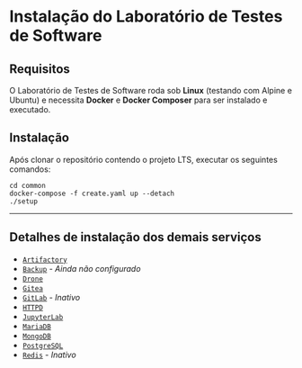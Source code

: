 # Instalação do Laboratório de Testes de Software

## Requisitos

O Laboratório de Testes de Software roda sob **Linux** (testando com Alpine e Ubuntu) e necessita **Docker** e **Docker Composer** para ser instalado e executado.

## Instalação

Após clonar o repositório contendo o projeto LTS, executar os seguintes comandos:

```shell
cd common
docker-compose -f create.yaml up --detach
./setup
```

---
## Detalhes de instalação dos demais serviços

* [`Artifactory`](artifactory/README.md)
* [`Backup`](backup/README.md) - _Ainda não configurado_
* [`Drone`](drone/README.md)
* [`Gitea`](gitea/README.md)
* [`GitLab`](gitlab/README.md) - _Inativo_
* [`HTTPD`](httpd/README.md)
* [`JupyterLab`](jupyter/README.md)
* [`MariaDB`](mariadb/README.md)
* [`MongoDB`](mongodb/README.md)
* [`PostgreSQL`](postgresql/README.md)
* [`Redis`](redis/README.md) - _Inativo_